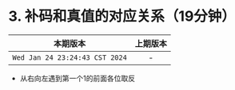 # 3. 补码和真值的对应关系（19分钟）

|本期版本|上期版本
|:---:|:---:
`Wed Jan 24 23:24:43 CST 2024` | -

* 从右向左遇到第一个1的前面各位取反